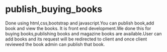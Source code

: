 # publish_buying_books
Done using html,css,bootstrap and javascript.You can publish book,add book and view the books.
It is front end development.We done this for buying books,publishing books and magazine books are available.User can add books and its request will be redirected to client and once client reviewed the book
admin can publish that book.
